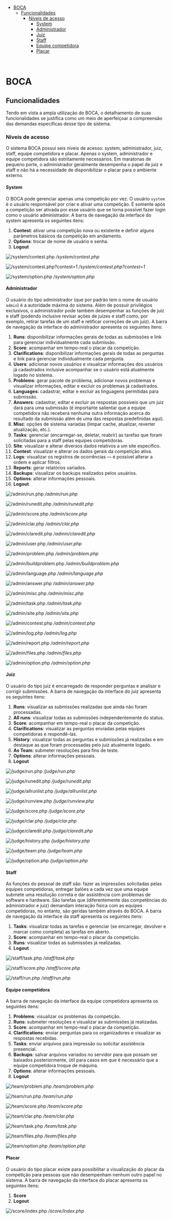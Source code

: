 - [BOCA](#boca)
  - [Funcionalidades](#funcionalidades)
    - [Níveis de acesso](#níveis-de-acesso)
      - [System](#system)
      - [Administrador](#administrador)
      - [Juiz](#juiz)
      - [Staff](#staff)
      - [Equipe competidora](#equipe-competidora)
      - [Placar](#placar)

</br>

# BOCA

## Funcionalidades

Tendo em vista a ampla utilização do BOCA, o detalhamento de suas funcionalidades se justifica como um meio de aperfeiçoar a compreensão das demandas específicas desse tipo de sistema.

### Níveis de acesso

O sistema BOCA possui seis níveis de acesso: system, administrador, juiz, staff, equipe competidora e placar. Apenas o system, administrador e equipe competidora são estritamente necessários. Em maratonas de pequeno porte, o administrador geralmente desempenha o papel de juiz e staff e não há a necessidade de disponibilizar o placar para o ambiente externo.

#### System

O BOCA pode gerenciar apenas uma competição por vez. O usuário `system` é o usuário responsável por criar e ativar uma competição. É somente após a competição ser ativada por esse usuário que se torna possível fazer login como o usuário administrador. A barra de navegação da interface do system apresenta os seguintes itens:

1. **Contest**: ativar uma competição nova ou existente e definir alguns parâmetros básicos da competição em andamento.
2. **Options**: trocar de nome de usuário e senha.
3. **Logout**

![](./img/system/contest.png "/system/contest.php")
*/system/contest.php*
</br>

![](./img/system/contest-id.png "/system/contest.php?contest=1")
*/system/contest.php?contest=1*
</br>

![](./img/system/option.png "/system/option.php")
*/system/option.php*
</br>

#### Administrador

O usuário do tipo administrador (que por padrão tem o nome de usuário `admin`) é a autoridade máxima do sistema. Além de possuir privilégios exclusivos, o administrador pode também desempenhar as funções de juiz e staff (podendo inclusive revisar ações de juízes e staff como, por exemplo, retirar tarefas de um staff e retificar correções de um juiz). A barra de navegação da interface do administrador apresenta os seguintes itens:

1. **Runs**: disponibilizar informações gerais de todas as submissões e link para gerenciar individualmente cada submissão.
2. **Score**: acompanhar em tempo-real o placar da competição.
3. **Clarifications**: disponibilizar informações gerais de todas as perguntas e link para gerenciar individualmente cada pergunta.
4. **Users**: adicionar novos usuários e visualizar informações dos usuários já cadastrados inclusive acompanhar se o usuário está atualmente logado no sistema.
5. **Problems**: gerar pacote de problema, adicionar novos problemas e visualizar informações, editar e excluir os problemas já cadastrados.
6. **Languages**: cadastrar, editar e excluir as linguagens permitidas para submissão.
7. **Answers**: cadastrar, editar e excluir as respostas possíveis que um juiz dará para uma submissão (é importante salientar que a equipe competidora não receberá nenhuma outra informação acerca do resultado da submissão além de uma das respostas predefinidas aqui).
8. **Misc**: opções de sistema variadas (limpar cache, atualizar, reverter atualização, etc.).
9. **Tasks**: gerenciar (encarregar-se, deletar, reabrir) as tarefas que foram solicitadas para a staff pelas equipes competidoras.
10. **Site**: visualizar e alterar diversos dados relativos a um site específico.
11. **Contest**: visualizar e alterar os dados gerais da competição ativa.
12. **Logs**: visualizar os registros de ocorrências — é possível alterar a ordem e aplicar filtros.
13. **Reports**: gerar relatórios variados.
14. **Backups**: visualizar os backups realizados pelos usuários.
15. **Options**: alterar informações pessoais.
16. **Logout**

![](./img/admin/run.png "/admin/run.php")
*/admin/run.php*
</br>

![](./img/admin/runedit.png "/admin/runedit.php")
*/admin/runedit.php*
</br>

![](./img/admin/score.png "/admin/score.php")
*/admin/score.php*
</br>

![](./img/admin/clar.png "/admin/clar.php")
*/admin/clar.php*
</br>

![](./img/admin/claredit.png "/admin/claredit.php")
*/admin/claredit.php*
</br>

![](./img/admin/user.png "/admin/user.php")
*/admin/user.php*
</br>

![](./img/admin/problem.png "/admin/problem.php")
*/admin/problem.php*
</br>

![](./img/admin/buildproblem.png "/admin/buildproblem.php")
*/admin/buildproblem.php*
</br>

![](./img/admin/language.png "/admin/language.php")
*/admin/language.php*
</br>

![](./img/admin/answer.png "/admin/answer.php")
*/admin/answer.php*
</br>

![](./img/admin/misc.png "/admin/misc.php")
*/admin/misc.php*
</br>

![](./img/admin/task.png "/admin/task.php")
*/admin/task.php*
</br>

![](./img/admin/site.png "/admin/site.php")
*/admin/site.php*
</br>

![](./img/admin/contest.png "/admin/contest.php")
*/admin/contest.php*
</br>

![](./img/admin/log.png "/admin/log.php")
*/admin/log.php*
</br>

![](./img/admin/report.png "/admin/report.php")
*/admin/report.php*
</br>

![](./img/admin/files.png "/admin/files.php")
*/admin/files.php*
</br>

![](./img/admin/option.png "/admin/option.php")
*/admin/option.php*
</br>

#### Juiz

O usuário do tipo juiz é encarregado de responder perguntas e analisar e corrigir submissões. A barra de navegação da interface do juiz apresenta os seguintes itens:

1. **Runs**: visualizar as submissões realizadas que ainda não foram processadas.
2. **All runs**: visualizar todas as submissões independentemente do status.
3. **Score**: acompanhar em tempo-real o placar da competição.
4. **Clarifications**: visualizar as perguntas enviadas pelas equipes competidoras e respondê-las.
5. **History**: visualizar todas as perguntas e submissões já realizadas e em destaque as que foram processadas pelo juiz atualmente logado.
6. **As Team**: submeter resoluções para fins de teste.
7. **Options**: alterar informações pessoais.
8. **Logout**

![](./img/judge/run.png "/judge/run.php")
*/judge/run.php*
</br>

![](./img/judge/runedit.png "/judge/runedit.php")
*/judge/runedit.php*
</br>

![](./img/judge/allrunlist.png "/judge/allrunlist.php")
*/judge/allrunlist.php*
</br>

![](./img/judge/runview.png "/judge/runview.php")
*/judge/runview.php*
</br>

![](./img/judge/score.png "/judge/score.php")
*/judge/score.php*
</br>

![](./img/judge/clar.png "/judge/clar.php")
*/judge/clar.php*
</br>

![](./img/judge/claredit.png "/judge/claredit.php")
*/judge/claredit.php*
</br>

![](./img/judge/history.png "/judge/history.php")
*/judge/history.php*
</br>

![](./img/judge/team.png "/judge/team.php")
*/judge/team.php*
</br>

![](./img/judge/option.png "/judge/option.php")
*/judge/option.php*
</br>

#### Staff

As funções do pessoal de staff são: fazer as impressões solicitadas pelas equipes competidoras, entregar balões a cada vez que uma equipe submete uma resolução correta e dar assistência com problemas de software e hardware. São tarefas que (diferentemente das competências do administrador e juiz) demandam interação física com as equipes competidoras, no entanto, são geridas também através do BOCA. A barra de navegação da interface da staff apresenta os seguintes itens:

1. **Tasks**: visualizar todas as tarefas e gerenciar (se encarregar, devolver e marcar como completa) as tarefas em aberto.
2. **Score**: acompanhar em tempo-real o placar da competição.
3. **Runs**: visualizar todas as submissões já realizadas.
4. **Logout**

![](./img/staff/task.png "/staff/task.php")
*/staff/task.php*
</br>

![](./img/staff/score.png "/staff/score.php")
*/staff/score.php*
</br>

![](./img/staff/run.png "/staff/run.php")
*/staff/run.php*
</br>

#### Equipe competidora

A barra de navegação da interface da equipe competidora apresenta os seguintes itens:

1. **Problems**: visualizar os problemas da competição.
2. **Runs**: submeter resoluções e visualizar as submissões já realizadas.
3. **Score**: acompanhar em tempo-real o placar da competição.
4. **Clarifications**: enviar perguntas para os organizadores e visualizar as respostas recebidas.
5. **Tasks**: enviar arquivos para impressão ou solicitar assistência presencial.
6. **Backups**: salvar arquivos variados no servidor para que possam ser baixados posteriormente, útil para casos em que é necessário que a equipe competidora troque de máquina.
7. **Options**: alterar informações pessoais.
8. **Logout**

![](./img/team/problem.png "/team/problem.php")
*/team/problem.php*
</br>

![](./img/team/run.png "/team/run.php")
*/team/run.php*
</br>

![](./img/team/score.png "/team/score.php")
*/team/score.php*
</br>

![](./img/team/clar.png "/team/clar.php")
*/team/clar.php*
</br>

![](./img/team/task.png "/team/task.php")
*/team/task.php*
</br>

![](./img/team/files.png "/team/files.php")
*/team/files.php*
</br>

![](./img/team/option.png "/team/option.php")
*/team/option.php*
</br>

#### Placar

O usuário do tipo placar existe para possibilitar a visualização do placar da competição para pessoas que não desempenham nenhum outro papel no sistema. A barra de navegação da interface do placar apresenta os seguintes itens:

1. **Score**
2. **Logout**

![](./img/score/index.png "/score/index.php")
*/score/index.php*
</br>
